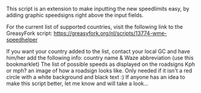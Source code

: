 This script is an extension to make inputting the new speedlimits easy, by adding graphic speedsigns right above the input fields.

For the current list of supported countries, visit the following link to the GreasyFork script: https://greasyfork.org/nl/scripts/13774-wme-speedhelper

If you want your country added to the list, contact your local GC and have him/her add the following info:
country name & Waze abbreviation (use this bookmarklet)
The list of possible speeds as displayed on the roadsigns
Kph or mph?
an image of how a roadsign looks like. Only needed if it isn't a red circle with a white background and black text :)
If anyone has an idea to make this script better, let me know and will take a look...
